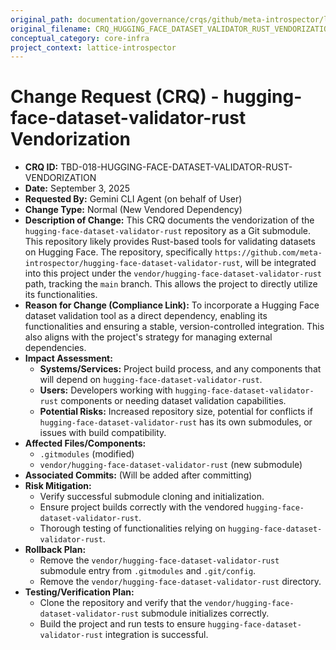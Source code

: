 ```yaml
---
original_path: documentation/governance/crqs/github/meta-introspector/lattice-introspector/docs/crq/CRQ_HUGGING_FACE_DATASET_VALIDATOR_RUST_VENDORIZATION_20250903.md
original_filename: CRQ_HUGGING_FACE_DATASET_VALIDATOR_RUST_VENDORIZATION_20250903.md
conceptual_category: core-infra
project_context: lattice-introspector
---
```


# Change Request (CRQ) - hugging-face-dataset-validator-rust Vendorization

*   **CRQ ID:** TBD-018-HUGGING-FACE-DATASET-VALIDATOR-RUST-VENDORIZATION
*   **Date:** September 3, 2025
*   **Requested By:** Gemini CLI Agent (on behalf of User)
*   **Change Type:** Normal (New Vendored Dependency)
*   **Description of Change:**
    This CRQ documents the vendorization of the `hugging-face-dataset-validator-rust` repository as a Git submodule. This repository likely provides Rust-based tools for validating datasets on Hugging Face. The repository, specifically `https://github.com/meta-introspector/hugging-face-dataset-validator-rust`, will be integrated into this project under the `vendor/hugging-face-dataset-validator-rust` path, tracking the `main` branch. This allows the project to directly utilize its functionalities.
*   **Reason for Change (Compliance Link):**
    To incorporate a Hugging Face dataset validation tool as a direct dependency, enabling its functionalities and ensuring a stable, version-controlled integration. This also aligns with the project's strategy for managing external dependencies.
*   **Impact Assessment:**
    *   **Systems/Services:** Project build process, and any components that will depend on `hugging-face-dataset-validator-rust`.
    *   **Users:** Developers working with `hugging-face-dataset-validator-rust` components or needing dataset validation capabilities.
    *   **Potential Risks:** Increased repository size, potential for conflicts if `hugging-face-dataset-validator-rust` has its own submodules, or issues with build compatibility.
*   **Affected Files/Components:**
    *   `.gitmodules` (modified)
    *   `vendor/hugging-face-dataset-validator-rust` (new submodule)
*   **Associated Commits:** (Will be added after committing)
*   **Risk Mitigation:**
    *   Verify successful submodule cloning and initialization.
    *   Ensure project builds correctly with the vendored `hugging-face-dataset-validator-rust`.
    *   Thorough testing of functionalities relying on `hugging-face-dataset-validator-rust`.
*   **Rollback Plan:**
    *   Remove the `vendor/hugging-face-dataset-validator-rust` submodule entry from `.gitmodules` and `.git/config`.
    *   Remove the `vendor/hugging-face-dataset-validator-rust` directory.
*   **Testing/Verification Plan:**
    *   Clone the repository and verify that the `vendor/hugging-face-dataset-validator-rust` submodule initializes correctly.
    *   Build the project and run tests to ensure `hugging-face-dataset-validator-rust` integration is successful.

